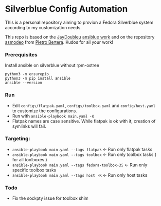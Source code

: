 # Silverblue Config Automation

This is a personal repository aiming to provion a Fedora Silverblue system according to my customization needs.

This repo is based on the [JayDoubleu](https://github.com/JayDoubleu) [ansiblue work](https://github.com/JayDoubleu/ansiblue) 
and on the repository [asmodeo](https://github.com/pbertera/asmodeo) from [Pietro Bertera](https://github.com/pbertera). Kudos for all your work!

### Prerequisites
Install ansible on silverblue without rpm-ostree
```
python3 -m ensurepip
python3 -m pip install ansible
ansible --version
```

### Run
- Edit `configs/flatpak.yaml`, `configs/toolbox.yaml` and `config/host.yaml` to customize the configurations.
- Run with `ansible-playbook main.yaml -K`
- Flatpak names are case sensitive. While flatpak is ok with it, creation of symlinks will fail.

### Targeting:
- `ansible-playbook main.yaml --tags flatpak` <- Run only flatpak tasks
- `ansible-playbook main.yaml --tags toolbox` <- Run only toolbox tasks ( for all toolboxes )
- `ansible-playbook main.yaml --tags fedora-toolbox-35` <- Run only specific toolbox tasks
- `ansible-playbook main.yaml --tags host -K` <- Run only host tasks

### Todo
- Fix the sockpty issue for toolbox shim
